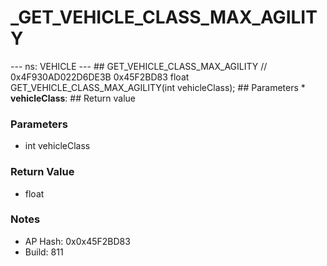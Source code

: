 # _GET_VEHICLE_CLASS_MAX_AGILITY

--- ns: VEHICLE --- ## GET_VEHICLE_CLASS_MAX_AGILITY  // 0x4F930AD022D6DE3B 0x45F2BD83 float GET_VEHICLE_CLASS_MAX_AGILITY(int vehicleClass);   ## Parameters * **vehicleClass**:  ## Return value

### Parameters
* int vehicleClass

### Return Value
* float

### Notes
* AP Hash: 0x0x45F2BD83
* Build: 811

